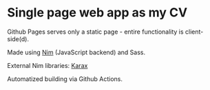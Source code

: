 # Single page web app as my CV

Github Pages serves only a static page - entire functionality is client-side(d).

Made using [Nim](https://nim-lang.org/) (JavaScript backend) and Sass.

External Nim libraries: [Karax](https://github.com/pragmagic/karax)

Automatized building via Github Actions.
